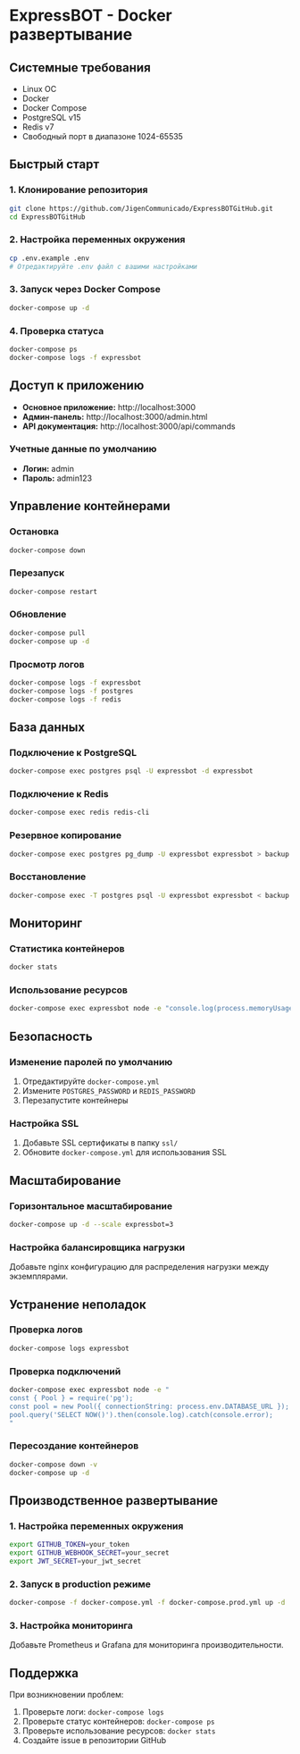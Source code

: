 # ExpressBOT - Docker развертывание

## Системные требования

- Linux ОС
- Docker
- Docker Compose
- PostgreSQL v15
- Redis v7
- Свободный порт в диапазоне 1024-65535

## Быстрый старт

### 1. Клонирование репозитория
```bash
git clone https://github.com/JigenCommunicado/ExpressBOTGitHub.git
cd ExpressBOTGitHub
```

### 2. Настройка переменных окружения
```bash
cp .env.example .env
# Отредактируйте .env файл с вашими настройками
```

### 3. Запуск через Docker Compose
```bash
docker-compose up -d
```

### 4. Проверка статуса
```bash
docker-compose ps
docker-compose logs -f expressbot
```

## Доступ к приложению

- **Основное приложение:** http://localhost:3000
- **Админ-панель:** http://localhost:3000/admin.html
- **API документация:** http://localhost:3000/api/commands

### Учетные данные по умолчанию
- **Логин:** admin
- **Пароль:** admin123

## Управление контейнерами

### Остановка
```bash
docker-compose down
```

### Перезапуск
```bash
docker-compose restart
```

### Обновление
```bash
docker-compose pull
docker-compose up -d
```

### Просмотр логов
```bash
docker-compose logs -f expressbot
docker-compose logs -f postgres
docker-compose logs -f redis
```

## База данных

### Подключение к PostgreSQL
```bash
docker-compose exec postgres psql -U expressbot -d expressbot
```

### Подключение к Redis
```bash
docker-compose exec redis redis-cli
```

### Резервное копирование
```bash
docker-compose exec postgres pg_dump -U expressbot expressbot > backup.sql
```

### Восстановление
```bash
docker-compose exec -T postgres psql -U expressbot expressbot < backup.sql
```

## Мониторинг

### Статистика контейнеров
```bash
docker stats
```

### Использование ресурсов
```bash
docker-compose exec expressbot node -e "console.log(process.memoryUsage())"
```

## Безопасность

### Изменение паролей по умолчанию
1. Отредактируйте `docker-compose.yml`
2. Измените `POSTGRES_PASSWORD` и `REDIS_PASSWORD`
3. Перезапустите контейнеры

### Настройка SSL
1. Добавьте SSL сертификаты в папку `ssl/`
2. Обновите `docker-compose.yml` для использования SSL

## Масштабирование

### Горизонтальное масштабирование
```bash
docker-compose up -d --scale expressbot=3
```

### Настройка балансировщика нагрузки
Добавьте nginx конфигурацию для распределения нагрузки между экземплярами.

## Устранение неполадок

### Проверка логов
```bash
docker-compose logs expressbot
```

### Проверка подключений
```bash
docker-compose exec expressbot node -e "
const { Pool } = require('pg');
const pool = new Pool({ connectionString: process.env.DATABASE_URL });
pool.query('SELECT NOW()').then(console.log).catch(console.error);
"
```

### Пересоздание контейнеров
```bash
docker-compose down -v
docker-compose up -d
```

## Производственное развертывание

### 1. Настройка переменных окружения
```bash
export GITHUB_TOKEN=your_token
export GITHUB_WEBHOOK_SECRET=your_secret
export JWT_SECRET=your_jwt_secret
```

### 2. Запуск в production режиме
```bash
docker-compose -f docker-compose.yml -f docker-compose.prod.yml up -d
```

### 3. Настройка мониторинга
Добавьте Prometheus и Grafana для мониторинга производительности.

## Поддержка

При возникновении проблем:
1. Проверьте логи: `docker-compose logs`
2. Проверьте статус контейнеров: `docker-compose ps`
3. Проверьте использование ресурсов: `docker stats`
4. Создайте issue в репозитории GitHub
